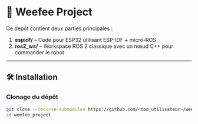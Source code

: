 # 🐾 Weefee Project

Ce dépôt contient deux parties principales :

1. **espidf/** – Code pour ESP32 utilisant ESP-IDF + micro-ROS
2. **ros2_ws/** – Workspace ROS 2 classique avec un nœud C++ pour commander le robot

---

## 🛠️ Installation

### Clonage du dépôt
```bash
git clone --recurse-submodules https://github.com/<ton_utilisateur>/weefee_project.git
cd weefee_project

